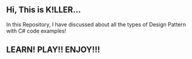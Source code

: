 Hi, This is K!LLER...
-----------------------------------------------------------------------------------------------------
In this Repository, I have discussed about all the types of Design Pattern with C# code examples!

LEARN! PLAY!! ENJOY!!!
-----------------------------------------------------------------------------------------------------
